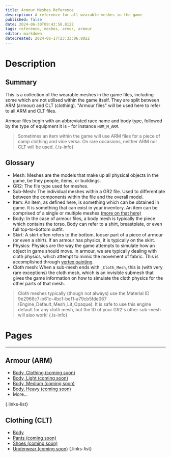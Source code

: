 ```yaml
---
title: Armour Meshes Reference
description: A reference for all wearable meshes in the game
published: false
date: 2024-06-30T09:42:58.812Z
tags: reference, meshes, armor, armour
editor: markdown
dateCreated: 2024-06-17T23:33:06.802Z
---
```


# Description
## Summary
This is a collection of the wearable meshes in the game files, including some which are not utilised within the game itself. They are split between ARM (armour) and CLT (clothing). "Armour files" will be used here to refer to all ARM and CLT files.

Armour files begin with an abbreviated race name and body type, followed by the type of equipment it is - for instance `HUM_M_ARM`.

> Sometimes an item within the game will use ARM files for a piece of camp clothing and vice versa. On rare occasions, neither ARM nor CLT will be used.
{.is-info}

## Glossary
- Mesh: Meshes are the models that make up all physical objects in the game, be they people, items, or buildings.
- GR2: The file type used for meshes.
- Sub-Mesh: The individual meshes within a GR2 file. Used to differentiate between the components within the file and the overall model.
- Item: An item, as defined here, is something which can be obtained in game. It is something that can exist in your inventory. An item can be comprised of a single or multiple meshes [(more on that here)](/Information/Items/Item-RootTemplate)
- Body: In the case of armour files, a body mesh is typically the piece which contains the torso. Body can refer to a shirt, breastplate, or even full top-to-bottom outfit.
- Skirt: A skirt often refers to the bottom, looser part of a piece of armour (or even a shirt). If an armour has physics, it is typically on the skirt.
- Physics: Physics are the way the game attempts to simulate how an object in game should move. In armour, we are typically dealing with cloth physics, which attempt to mimic the movement of fabric. This is accomplished through [vertex painting](/Information/Meshes/Vertex-Painting-Meshes).
- Cloth mesh: When a sub-mesh ends with `_Cloth_Mesh`, this is (with very rare exceptions) the cloth mesh, which is an invisible submesh that gives the game information on how to simulate the cloth physics for the other parts of that mesh. 
> Cloth meshes typically (though not always) use the Material ID 9e2966c7-b61c-4bc1-bef1-a79cb5fde067 (Engine_Default_Mesh_Lit_Opaque). It is safe to use this engine default for any cloth mesh, but the ID of your GR2's other sub-mesh will also work!
{.is-info}



# Pages

---
## Armour (ARM)
- [Body, Clothing (coming soon)](ARM_Body-Clothing-)
- [Body, Light (coming soon)](ARM_Body-Light-)
- [Body, Medium (coming soon)](ARM_Body-Medium-)
- [Body, Heavy (coming soon)](ARM_Body-Heavy-)
- More...

{.links-list}
## Clothing (CLT)
- [Body](CLT_Body)
- [Pants (coming soon)](CLT_Pants-)
- [Shoes (coming soon)](CLT_Accessories-)
- [Underwear (coming soon)](CLT_Underwear-)
{.links-list}
